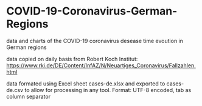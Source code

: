 # COVID-19-Coronavirus-German-Regions
data and charts of the COVID-19 coronavirus desease time evoution in German regions

data copied on daily basis from Robert Koch Institut: https://www.rki.de/DE/Content/InfAZ/N/Neuartiges_Coronavirus/Fallzahlen.html

data formated using Excel sheet cases-de.xlsx and exported to cases-de.csv to allow for processing in any tool. Format: UTF-8 encoded, tab as column separator
